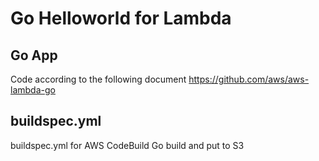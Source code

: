 # Go Helloworld for Lambda
## Go App
Code according to the following document
https://github.com/aws/aws-lambda-go

## buildspec.yml
buildspec.yml for AWS CodeBuild
Go build and put to S3